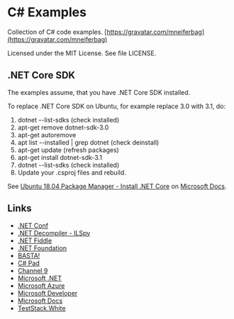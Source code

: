 # C# Examples

Collection of C# code examples. [https://gravatar.com/mneiferbag](https://gravatar.com/mneiferbag)

Licensed under the MIT License. See file LICENSE.

## .NET Core SDK

The examples assume, that you have .NET Core SDK installed.

To replace .NET Core SDK on Ubuntu, for example replace 3.0 with 3.1, do:

1. dotnet --list-sdks (check installed)
2. apt-get remove dotnet-sdk-3.0
3. apt-get autoremove
4. apt list --installed | grep dotnet (check deinstall)
5. apt-get update (refresh packages)
6. apt-get install dotnet-sdk-3.1
7. dotnet --list-sdks (check installed)
8. Update your .csproj files and rebuild.

See [Ubuntu 18.04 Package Manager - Install .NET Core](https://docs.microsoft.com/en-us/dotnet/core/install/linux-package-manager-ubuntu-1804) on [Microsoft Docs](https://docs.microsoft.com/).

## Links

* [.NET Conf](https://www.dotnetconf.net/ ".NET Conf")
* [.NET Decompiler - ILSpy](https://github.com/icsharpcode/ILSpy ".NET Decompiler")
* [.NET Fiddle](https://dotnetfiddle.net/ ".NET Fiddle")
* [.NET Foundation](https://dotnetfoundation.org/ ".NET Foundation")
* [BASTA!](https://basta.net/ "BASTA!")
* [C# Pad](https://csharppad.com/ "C# Pad")
* [Channel 9](https://channel9.msdn.com/ "Channel 9")
* [Microsoft .NET](https://dotnet.microsoft.com/ "Microsoft .NET")
* [Microsoft Azure](https://azure.microsoft.com/ "Microsoft Azure")
* [Microsoft Developer](https://developer.microsoft.com/ "Microsoft Developer")
* [Microsoft Docs](https://docs.microsoft.com/ "Microsoft Docs")
* [TestStack.White](https://teststackwhite.readthedocs.io/en/latest/ "TestStack.White")

